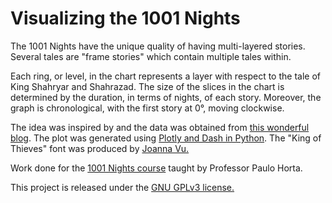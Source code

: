 # Visualizing the 1001 Nights

The 1001 Nights have the unique quality of having multi-layered stories. Several
tales are "frame stories" which contain multiple tales within.

Each ring, or level, in the chart represents a layer with respect to the tale of 
King Shahryar and Shahrazad. The size of the slices in the chart is determined
by the duration, in terms of nights, of each story. Moreover, the graph is chronological, with the first story at 0&deg;, moving clockwise.

The idea was inspired by and the data was obtained from [this wonderful blog](https://1001recaps.org/2020/07/06/visualisation/).
The plot was generated using [Plotly and Dash in Python](https://plotly.com/python/sunburst-charts/). The "King of Thieves" font was produced by [Joanna Vu.](https://www.fontspace.com/king-of-thieves-font-f35030) 

Work done for the [1001 Nights course](https://nyuad.nyu.edu/en/academics/divisions/arts-and-humanities/faculty/paulo-lemos-horta.html) taught by Professor Paulo Horta. 

This project is released under the [GNU GPLv3 license.](https://choosealicense.com/licenses/gpl-3.0/)
